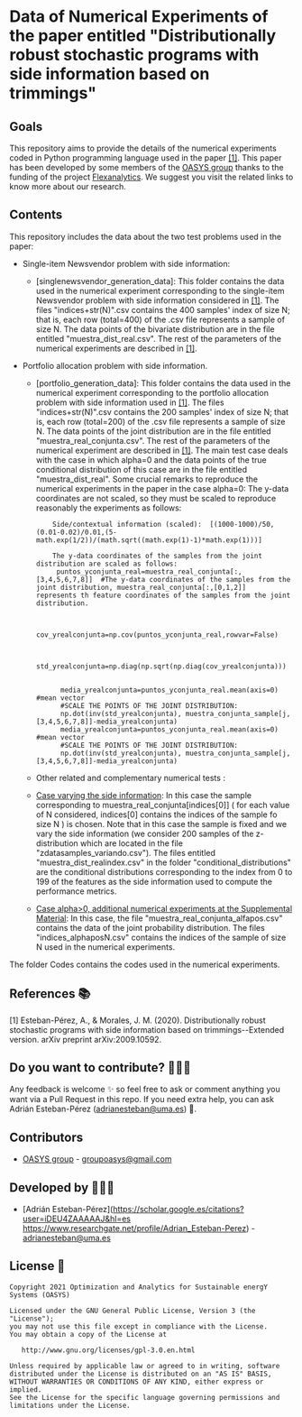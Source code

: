 # Data of Numerical Experiments of the paper entitled "Distributionally robust stochastic programs with side information based on trimmings"

## Goals

This repository aims to provide the details of the numerical experiments coded in Python programming language used in the paper [[1]](https://arxiv.org/abs/2009.10592). This paper has been developed by some members of the [OASYS group](https://sites.google.com/view/groupoasys/home) thanks to the funding of the project [Flexanalytics](https://groupoasysflexanalytics.readthedocs.io/en/latest/). We suggest you visit the related links to know more about our research.

## Contents

This repository includes the data about the two test problems used in the paper:

- Single-item Newsvendor problem with side information:

  * [singlenewsvendor_generation_data]: This folder contains the data used in the numerical experiment corresponding to the single-item Newsvendor problem with side information considered in [[1]](https://arxiv.org/abs/2009.10592). The files "indices+str(N)".csv contains the 400 samples' index of size N; that is, each row (total=400) of the .csv file represents a sample of size N. The data points of the bivariate distribution are in the file entitled "muestra_dist_real.csv". The rest of the parameters of the numerical experiments are described in [[1]](https://arxiv.org/abs/2009.10592).

- Portfolio allocation problem with side information.

  * [portfolio_generation_data]: This folder contains the data used in the numerical experiment corresponding to the portfolio allocation problem with side information used in [[1]](https://arxiv.org/abs/2009.10592).    The files "indices+str(N)".csv contains the 200 samples' index of size N; that is, each row (total=200) of the .csv file represents a sample of size N. The data points of the joint distribution are in the file entitled "muestra_real_conjunta.csv".  The rest of the parameters of the numerical experiment are described in [[1]](https://arxiv.org/abs/2009.10592). The main test case deals with the case in which alpha=0 and the data points of the true conditional distribution of this case are in the file entitled "muestra_dist_real". Some crucial remarks to reproduce the numerical experiments in the paper in the case alpha=0:
            The y-data coordinates are not scaled, so they must be scaled to reproduce reasonably the experiments as follows:

            
            Side/contextual information (scaled):  [(1000-1000)/50,(0.01-0.02)/0.01,(5-math.exp(1/2))/(math.sqrt((math.exp(1)-1)*math.exp(1)))]
            
            The y-data coordinates of the samples from the joint distribution are scaled as follows:
             puntos_yconjunta_real=muestra_real_conjunta[:,[3,4,5,6,7,8]]  #The y-data coordinates of the samples from the joint distribution, muestra_real_conjunta[:,[0,1,2]]              represents th feature coordinates of the samples from the joint distribution.


              cov_yrealconjunta=np.cov(puntos_yconjunta_real,rowvar=False)


              std_yrealconjunta=np.diag(np.sqrt(np.diag(cov_yrealconjunta)))  
              
              
              media_yrealconjunta=puntos_yconjunta_real.mean(axis=0) #mean vector
              #SCALE THE POINTS OF THE JOINT DISTRIBUTION:
              np.dot(inv(std_yrealconjunta), muestra_conjunta_sample[j,[3,4,5,6,7,8]]-media_yrealconjunta)
              media_yrealconjunta=puntos_yconjunta_real.mean(axis=0) #mean vector
              #SCALE THE POINTS OF THE JOINT DISTRIBUTION:
              np.dot(inv(std_yrealconjunta), muestra_conjunta_sample[j,[3,4,5,6,7,8]]-media_yrealconjunta)
   
  
  *  Other related and complementary numerical tests :
  * [Case varying the side information](https://drive.google.com/drive/folders/1K3nKyZbqEQBDPp2ThtRYr-vRCqCiBhle?usp=sharing): In this case the sample corresponding to muestra_real_conjunta[indices[0]] ( for each value of N considered, indices[0] contains the indices of the sample fo size N ) is chosen. Note that in this case the sample is fixed and we vary the side information (we consider 200 samples of the z-distribution which are located in the file "zdatasamples_variando.csv"). The files entitled "muestra_dist_realindex.csv" in the folder "conditional_distributions" are the conditional distributions corresponding to the index from 0 to 199  of the features as the side information used to compute the performance metrics. 
  * [Case alpha>0, additional numerical experiments at the Supplemental Material](https://drive.google.com/drive/folders/1uNYYbg6FK1PSViV43zLc0yQbHnF2VdZN?usp=sharing): In this case, the file "muestra_real_conjunta_alfapos.csv"  contains the data of the joint probability distribution. The files "indices_alphaposN.csv" contains the indices of the sample of size N used in the numerical experiments.

The folder Codes contains the codes used in the numerical experiments.
 
## References 📚
[1] Esteban-Pérez, A., & Morales, J. M. (2020). Distributionally robust stochastic programs with side information based on trimmings--Extended version. arXiv preprint arXiv:2009.10592.



## Do you want to contribute? 👨🏾‍🔬
 
 Any feedback is welcome :sparkles: so feel free to ask or comment anything you want via a Pull Request in this repo.
 If you need extra help, you can ask Adrián Esteban-Pérez (adrianesteban@uma.es) :e-mail:.

 ## Contributors
 
 * [OASYS group](http://oasys.uma.es) -  groupoasys@gmail.com
 
 ## Developed by 👨🏾‍💻
 * [Adrián Esteban-Pérez](https://scholar.google.es/citations?user=iDEU4ZAAAAAJ&hl=es https://www.researchgate.net/profile/Adrian_Esteban-Perez) - adrianesteban@uma.es 

 ## License 📝
 
    Copyright 2021 Optimization and Analytics for Sustainable energY Systems (OASYS)

    Licensed under the GNU General Public License, Version 3 (the "License");
    you may not use this file except in compliance with the License.
    You may obtain a copy of the License at

       http://www.gnu.org/licenses/gpl-3.0.en.html

    Unless required by applicable law or agreed to in writing, software
    distributed under the License is distributed on an "AS IS" BASIS,
    WITHOUT WARRANTIES OR CONDITIONS OF ANY KIND, either express or implied.
    See the License for the specific language governing permissions and
    limitations under the License.
